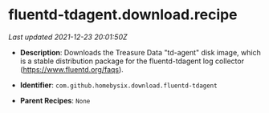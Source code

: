 # fluentd-tdagent.download.recipe

_Last updated 2021-12-23 20:01:50Z_

- **Description**: Downloads the Treasure Data "td-agent" disk image, which is a stable distribution package for the fluentd-tdagent log collector (https://www.fluentd.org/faqs).

- **Identifier**: `com.github.homebysix.download.fluentd-tdagent`

- **Parent Recipes**: `None`
